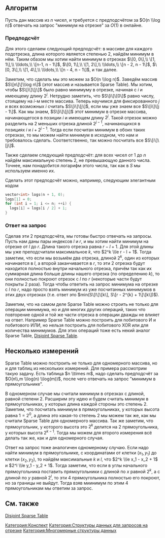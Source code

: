 ## Алгоритм

Пусть дан массив из $n$ чисел, и требуется с предподсчётом за $O(n \\log
n)$ отвечать на запрос "минимум на отрезке" за $O(1)$ в онлайне.

### Предподсчёт

Для этого сделаем следующий предподсчёт: в массиве для каждого
подотрезка, длина которого является степенью 2, найдём минимум
в нём. Таким обазом мы хотим найти минимум в отрезках $\[0, 0\],\\ \[1,
1\],\\ \\ldots,\\ \[n-1, n - 1\]$, $\[0, 1\],\\ \[1, 2\],\\ \\ldots,\\
\[n - 2, n - 1\]$, $\[0, 3\],\\ \[1, 4\],\\ \\ldots,\\ \[n - 4, n -
1\]$, и так далее.

Заметим, что сделать мы это можем за $O(n \\log n)$. Заведём массив
$S\[n\]\[\\log n\]$ (этот массив и называется Sparse Table). Мы хотим,
чтобы $S\[i\]\[j\]$ было равно минимуму в отрезке, начиная с $i$ и
имеющему длину $2^j$. Нетрудно заметить, что $S\[i\]\[0\]$ равно
числу, стоящему на $i$-м месте массива. Теперь научимся для
фиксированного $j$ и всех возможных $i$ считать $S\[i\]\[j\]$,
если мы уже знаем все $S\[i\]\[j - 1\]$. Как мы знаем, $S\[i\]\[j\]$
этот минимум в отрезке массива, начинающегося в позиции $i$ и имеющем
длину $2^j$. Такой отрезок можно разделить на 2 меньших отрезка длиной
$2^{j - 1}$, начинающихся в позициях $i$ и $i + 2^{j - 1}$. Тогда если
посчитан минимум в обоих таких отрезках, то мы можем найти минимум в
исходном, что нам и требовалось сделать. Соответственно, так можно
посчитать все $S\[i\]\[j\]$.

Также сделаем следующий предподсчёт: для всех чисел от 1 до $n$ найдём
максимальную степень 2, не превышающую данного числа. Точнее, нам
понадобится логарифм этого числа, так как в $S$ мы используем
именно их.

Сделать этот предподсчёт можно, например, следующим элегантным кодом

``` C++
vector<int> logs(n + 1, 0);
logs[1] = 0;
for (int i = 1; i <= n; ++i) {
  logs[i] = logs[i / 2] + 1;
}
```

### Ответ на запрос

Сделав эти 2 предподсчёта, мы готовы быстро отвечать на запросы. Пусть
нам даны пары индексов $l$ и $r$, и мы хотим найти минимум на отрезке
от $l$ до $r$. Длина такого отрезка равна $r - l + 1$. Для этой длины
мы уже преподсчитали максимальное $k$, что $2^k \\le r - l + 1$. Тогда
заметим, что если мы возьмём два отрезка, длиной $2^k$, один из которых
начинается в $l$, а второй заканчивается в $r$, то эти 2 отрезка будут
находится полностью внутри начального отрезка, причём так как их
суммарная длина больше длины нашего отрезка (по определению $k$),
то они полностью покроют отрезок с $l$ по $r$ (некоторые части будут
покрыты 2 раза). Тогда чтобы ответить на запрос минимума на отрезке
с $l$ по $r$, надо просто взять минимум из уже посчитанных минимумов в
этих двух отрезках (т.е. ответ это $min(S\[l\]\[k\], S\[r - 2^{k} +
1\]\[k\])$).

Заметим, что на самом деле Sparse Table можно строить не только для
операции минимума, но и для многих других операций, таких что
повторение одной и той же части отрезка в операции дважды не
влияет на ответ. Например Sparse Table можно построить для
побитового И и побитового ИЛИ, но нельзя построить для
побитового XOR или для количества минимумов. Для этих операций
тоже есть некий аналог Sparse Table, [Disjoint Sparse
Table](Disjoint_Sparse_Table "wikilink").

## Несколько измерений

Sparse Table можно построить не только для одномерного массива, но и для
таблиц из нескольких измерений. Для примера рассмотрим такую задачу.
Есть таблица $n \\times m$, надо сделать предподсчёт за $O(n\\,m
\\log(n) \\log(m))$, после чего отвечать на запрос "минимум в
прямоугольнике".

В одномерном случае мы считали минимум в отрезках с длиной, равной
степени 2. Расширим эту идею и будем считать минимум в
прямоугольниках, у которых длина каждой стороны это степень
2. Заметим, что посчитать минимум в прямоугольниках, у которых высота
равна $1=2^0$, а длина это какая-то степень 2 мы можем так же, как мы
считали Sparse Table для одномерного массива. Так же заметим, что
прямоугольник, у которого высота это $2^k$ делится на 2
прямоугольника, у которых высота $2^{k - 1}$. Тогда мы можем
для второго измерения всё делать так же, как и для одномерного случая.

Ответ на запрос тоже аналогичен одномерному случаю. Если надо найти
минимум в прямоугольнике, с координатами от клетки $(x_1, y_1)$
до клетки $(x_2, y_2)$, то найдём максимальные $k$ и $l$, что $2^k
\\le x_1 - x_2 + 1$ и $2^l \\le y_1 - y_2 + 1$. Тогда заметим, что
если в углы начального прямоугольника поставить прямоугольники с
длиной по $x$ равной $2^k$, а с длиной по $y$ равной $2^l$, то эти
4 прямоугольника полностью его покроют, но за границы не выйдут. Тогда
взяв миинимум по этим 4 прямоугольникам мы ответим за запрос.

## См. также

[Disjoint Sparse Table](Disjoint_Sparse_Table "wikilink")

[Категория:Конспект](Категория:Конспект "wikilink") [Категория:Структуры
данных для запросов на
отрезке](Категория:Структуры_данных_для_запросов_на_отрезке "wikilink")
[Категория:Многомерные структуры
данных](Категория:Многомерные_структуры_данных "wikilink")